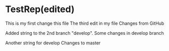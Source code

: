 # TestRep(edited)

This is my first change this file
The third edit in my file
Changes from GitHub

Added string to the 2nd branch "develop".
Some changes in develop branch

Another string for develop
Changes to master